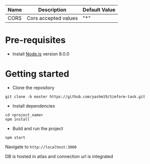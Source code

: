 | Name                          | Description                         | Default Value                                  |
| ----------------------------- | ------------------------------------| -----------------------------------------------|
|CORS           | Cors accepted values            | "*"      |


# Pre-requisites
- Install [Node.js](https://nodejs.org/en/) version 8.0.0


# Getting started
- Clone the repository
```
git clone -b master https://github.com/yashm19/Simform-task.git
```
- Install dependencies
```
cd <project_name>
npm install
```
- Build and run the project
```
npm start
```
  Navigate to `http://localhost:3000`
  
DB is hosted in atlas and connection url is integrated
